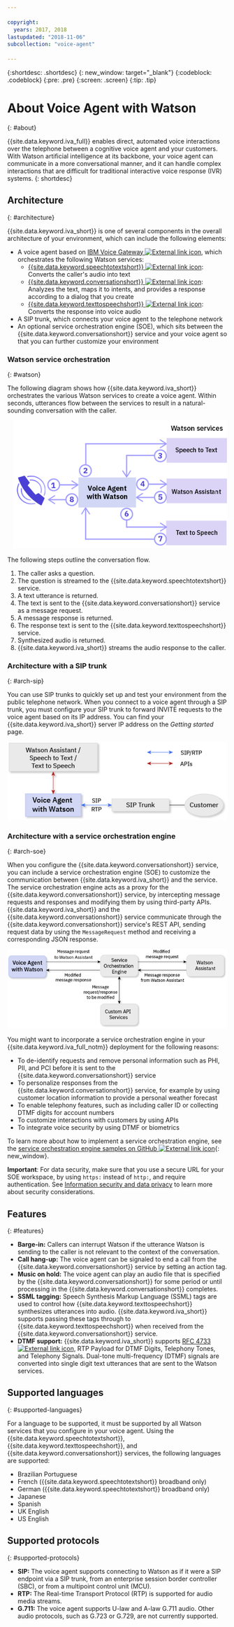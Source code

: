```yaml
---

copyright:
  years: 2017, 2018
lastupdated: "2018-11-06"
subcollection: "voice-agent"

---
```


{:shortdesc: .shortdesc}
{: new_window: target="_blank"}
{:codeblock: .codeblock}
{:pre: .pre}
{:screen: .screen}
{:tip: .tip}

# About Voice Agent with Watson
{: #about}

{{site.data.keyword.iva_full}} enables direct, automated voice interactions over the telephone between a cognitive voice agent and your customers. With Watson artificial intelligence at its backbone, your voice agent can communicate in a more conversational manner, and it can handle complex interactions that are difficult for traditional interactive voice response (IVR) systems.
{: shortdesc}

## Architecture
{: #architecture}

{{site.data.keyword.iva_short}} is one of several components in the overall architecture of your environment, which can include the following elements:

* A voice agent based on [IBM Voice Gateway ![External link icon](../../icons/launch-glyph.svg "External link icon")](https://www.ibm.com/support/knowledgecenter/SS4U29/), which orchestrates the following Watson services:
  * [{{site.data.keyword.speechtotextshort}} ![External link icon](../../icons/launch-glyph.svg "External link icon")](/docs/services/speech-to-text?topic=speech-to-text-about): Converts the caller's audio into text
  * [{{site.data.keyword.conversationshort}} ![External link icon](../../icons/launch-glyph.svg "External link icon")](/docs/services/assistant?topic=assistant-index#index): Analyzes the text, maps it to intents, and provides a response according to a dialog that you create
  * [{{site.data.keyword.texttospeechshort}} ![External link icon](../../icons/launch-glyph.svg "External link icon")](/docs/services/text-to-speech?topic=text-to-speech-about): Converts the response into voice audio
* A SIP trunk, which connects your voice agent to the telephone network
* An optional service orchestration engine (SOE), which sits between the {{site.data.keyword.conversationshort}} service and your voice agent so that you can further customize your environment

### Watson service orchestration
{: #watson}

The following diagram shows how {{site.data.keyword.iva_short}} orchestrates the various Watson services to create a voice agent. Within seconds, utterances flow between the services to result in a natural-sounding conversation with the caller.

<div style="float: right; padding-left: 1em; padding-bottom: 1em">
<img src="images/conversation-flow.png" alt="{{site.data.keyword.iva_short}} acts as a hub through which the caller and each Watson service communicate."/></div>

The following steps outline the conversation flow.

1. The caller asks a question.
1. The question is streamed to the {{site.data.keyword.speechtotextshort}} service.
1. A text utterance is returned.
1. The text is sent to the {{site.data.keyword.conversationshort}} service as a message request.
1. A message response is returned.
1. The response text is sent to the {{site.data.keyword.texttospeechshort}} service.
1. Synthesized audio is returned.
1. {{site.data.keyword.iva_short}} streams the audio response to the caller.

### Architecture with a SIP trunk
{: #arch-sip}

You can use SIP trunks to quickly set up and test your environment from the public telephone network. When you connect to a voice agent through a SIP trunk, you must configure your SIP trunk to forward INVITE requests to the voice agent based on its IP address. You can find your {{site.data.keyword.iva_short}} server IP address on the _Getting started_ page.

![Calls flow through a SIP trunk to the voice agent, which communicates with Watson services though the API.](images/arch-sip.png)

### Architecture with a service orchestration engine
{: #arch-soe}

When you configure the {{site.data.keyword.conversationshort}} service, you can include a service orchestration engine (SOE) to customize the communication between {{site.data.keyword.iva_short}} and the service. The service orchestration engine acts as a proxy for the {{site.data.keyword.conversationshort}} service, by intercepting message requests and responses and modifying them by using third-party APIs. {{site.data.keyword.iva_short}} and the {{site.data.keyword.conversationshort}} service communicate through the {{site.data.keyword.conversationshort}} service's REST API, sending request data by using the `MessageRequest` method and receiving a corresponding JSON response.

![Message requests and responses between {{site.data.keyword.iva_short}} and the {{site.data.keyword.conversationshort}} service flow through a service orchestration engine, which modifies them.](images/arch-soe.png)

You might want to incorporate a service orchestration engine in your {{site.data.keyword.iva_full_notm}} deployment for the following reasons:

* To de-identify requests and remove personal information such as PHI, PII, and PCI before it is sent to the {{site.data.keyword.conversationshort}} service
* To personalize responses from the {{site.data.keyword.conversationshort}} service, for example by using customer location information to provide a personal weather forecast
* To enable telephony features, such as including caller ID or collecting DTMF digits for account numbers
* To customize interactions with customers by using APIs
* To integrate voice security by using DTMF or biometrics

To learn more about how to implement a service orchestration engine, see the [service orchestration engine samples on GitHub ![External link icon](../../icons/launch-glyph.svg "External link icon")](https://github.com/WASdev/sample.voice.gateway/tree/master/soe){: new_window}.

**Important**: For data security, make sure that you use a secure URL for your SOE workspace, by using `https:` instead of `http:`, and require authentication. See [Information security and data privacy](/docs/services/voice-agent?topic=voice-agent-infosec) to learn more about security considerations.

## Features
{: #features}

* **Barge-in:** Callers can interrupt Watson if the utterance Watson is sending to the caller is not relevant to the context of the conversation.
* **Call hang-up:** The voice agent can be signaled to end a call from the {{site.data.keyword.conversationshort}} service by setting an action tag.
* **Music on hold:** The voice agent can play an audio file that is specified by the {{site.data.keyword.conversationshort}} for some period or until processing in the {{site.data.keyword.conversationshort}} completes.
* **SSML tagging:** Speech Synthesis Markup Language (SSML) tags are used to control how {{site.data.keyword.texttospeechshort}} synthesizes utterances into audio. {{site.data.keyword.iva_short}} supports passing these tags through to {{site.data.keyword.texttospeechshort}} when received from the {{site.data.keyword.conversationshort}} service.
* **DTMF support:** {{site.data.keyword.iva_short}} supports [RFC 4733 ![External link icon](../../icons/launch-glyph.svg "External link icon")](https://tools.ietf.org/html/rfc4733), RTP Payload for DTMF Digits, Telephony Tones, and Telephony Signals. Dual-tone multi-frequency (DTMF) signals are converted into single digit text utterances that are sent to the Watson services.

## Supported languages
{: #supported-languages}

For a language to be supported, it must be supported by all Watson services that you configure in your voice agent. Using the {{site.data.keyword.speechtotextshort}}, {{site.data.keyword.texttospeechshort}}, and {{site.data.keyword.conversationshort}} services, the following languages are supported:

* Brazilian Portuguese
* French ({{site.data.keyword.speechtotextshort}} broadband only)
* German ({{site.data.keyword.speechtotextshort}} broadband only)
* Japanese
* Spanish
* UK English
* US English

## Supported protocols
{: #supported-protocols}

* **SIP:** The voice agent supports connecting to Watson as if it were a SIP endpoint via a SIP trunk, from an enterprise session border controller (SBC), or from a multipoint control unit (MCU).
* **RTP:** The Real-time Transport Protocol (RTP) is supported for audio media streams.
* **G.711:** The voice agent supports U-law and A-law G.711 audio. Other audio protocols, such as G.723 or G.729, are not currently supported.
